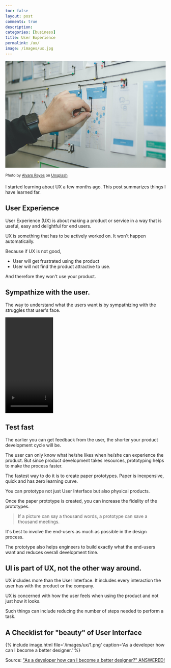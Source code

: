 ```yaml
---
toc: false
layout: post
comments: true
description: 
categories: [business]
title: User Experience
permalink: /ux/
image: /images/ux.jpg
---
```

![](/images/ux.jpg)

<sup>Photo by <a href="https://unsplash.com/@alvarordesign?utm_source=unsplash&utm_medium=referral&utm_content=creditCopyText">Alvaro Reyes</a> on <a href="/s/photos/ux?utm_source=unsplash&utm_medium=referral&utm_content=creditCopyText">Unsplash</a></sup>
  
I started learning about UX a few months ago. This post summarizes things I have learned far.

## User Experience

User Experience (UX) is about making a product or service in a way that is useful, easy and delightful for end users.

UX is something that has to be actively worked on. It won't happen automatically.

Because if UX is not good,
- User will get frustrated using the product
- User will not find the product attractive to use.

And therefore they won't use your product.

## Sympathize with the user.

The way to understand what the users want is by sympathizing with the struggles that user's face.

<video src="/images/ux/meme.mp4" width="150" height="300" controls></video>

## Test fast

The earlier you can get feedback from the user, the shorter your product development cycle will be.

The user can only know what he/she likes when he/she can experience the product. But since product development takes resources, prototyping helps to make the process faster.

The fastest way to do it is to create paper prototypes. Paper is inexpensive, quick and has zero learning curve. 

You can prototype not just User Interface but also physical products.

Once the paper prototype is created, you can increase the fidelity of the prototypes. 

> If a picture can say a thousand words, a prototype can save a thousand meetings.

It's best to involve the end-users as much as possible in the design process.

The prototype also helps engineers to build exactly what the end-users want and reduces overall development time.

## UI is part of UX, not the other way around.

UX includes more than the User Interface. It includes every interaction the user has with the product or the company.

UX is concerned with how the user feels when using the product and not just how it looks.

Such things can include reducing the number of steps needed to perform a task.

## A Checklist for "beauty" of User Interface

{% include image.html file='/images/ux/1.png' caption='As a developer how can I become a better designer.' %}

Source: ["As a developer how can I become a better designer?" ANSWERED!](https://www.youtube.com/watch?v=Ha_ooKAWAJI)
